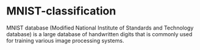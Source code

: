 # MNIST-classification
MNIST database (Modified National Institute of Standards and Technology database) is a large database of handwritten digits that is commonly used for training various image processing systems.
